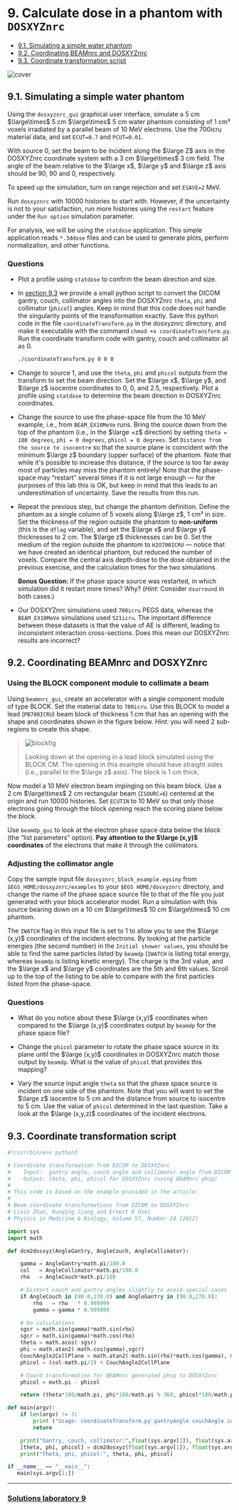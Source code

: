 <!-- # 1. -->
<!-- # 2. -->
<!-- # 3. -->
<!-- # 4. -->
<!-- # 5. -->
<!-- # 6. -->
<!-- # 7. -->
<!-- # 8. -->

# 9. Calculate dose in a phantom with `DOSXYZnrc` <!-- omit in toc -->

- [9.1. Simulating a simple water phantom](#91-simulating-a-simple-water-phantom)
- [9.2. Coordinating BEAMnrc and DOSXYZnrc](#92-coordinating-beamnrc-and-dosxyznrc)
- [9.3. Coordinate transformation script](#93-coordinate-transformation-script)

![cover](assets/cover.png)

## 9.1. Simulating a simple water phantom

Using the `dosxyznrc_gui` graphical user interface, simulate a 5 cm
$\large\times$ 5 cm $\large\times$ 5 cm water phantom consisting of 1 cm³ voxels
irradiated by a parallel beam of 10 MeV electrons. Use the 700icru material
data, and set `ECUT=0.7` and `PCUT=0.01`.

With source 0, set the beam to be incident along the $\large Z$ axis in the
DOSXYZnrc coordinate system with a 3 cm $\large\times$ 3 cm field. The angle of
the beam relative to the $\large x$, $\large y$ and $\large z$ axis should be
90, 90 and 0, respectively.

To speed up the simulation, turn on range rejection and set `ESAVE=2` MeV.

Run `dosxyznrc` with 10000 histories to start with. However, if the uncertainty
is not to your satisfaction, run more histories using the `restart` feature
under the `Run option` simulation parameter.

For analysis, we will be using the `statdose` application. This simple
application reads `*.3ddose` files and can be used to generate plots, perform
normalization, and other functions.

### Questions

- Plot a profile using `statdose` to confirm the beam direction and size.

- In [section 9.3](#93-coordinate-transformation-script) we provide a small
  python script to convert the DICOM gantry, couch, collimator angles into the
  DOSXYZnrc `theta`, `phi` and collimator (`phicol`) angles. Keep in mind that
  this code does not handle the singularity points of the transformation
  exactly. Save this python code in the file `coordinateTransform.py` in the
  dosxyznrc directory, and make it executable with the command `chmod +x
  coordinateTransform.py`. Run the coordinate transform code with gantry, couch
  and collimator all as 0.

  ```bash
  ./coordinateTransform.py 0 0 0
  ```

- Change to source 1, and use the `theta`, `phi` and `phicol` outputs from the
  transform to set the beam direction. Set the $\large x$, $\large y$, and
  $\large z$ isocentre coordinates to 0, 0, and 2.5, respectively. Plot a
  profile using `statdose` to determine the beam direction in DOSXYZnrc
  coordinates.

- Change the source to use the phase-space file from the 10 MeV example, i.e.,
  from `BEAM_EX10MeVe` runs. Bring the source down from the top of the phantom
  (i.e., in the $\large +z$ direction) by setting `theta = 180 degrees`, `phi =
  0 degrees`, `phicol = 0 degrees`.  Set
  `Distance from the source to isocentre` so that the source plane is coincident
  with the minimum $\large z$ boundary (upper surface) of the phantom.  Note that while it's
  possible to increase this distance, if the source is too far away most of
  particles may miss the phantom entirely! 
  Note that the phase-space may “restart” several times if it is
  not large enough — for the purposes of this lab this is OK, but keep in mind
  that this leads to an underestimation of uncertainty. Save the results from
  this run.
- Repeat the previous step, but change the phantom definition. Define the
  phantom as a single column of 5 voxels along $\large z$, 1 cm³ in size. Set
  the thickness of the region outside the phantom to **non-uniform** (this is
  the `dflag` variable), and set the $\large x$ and $\large y$ thicknesses to
  2 cm. The $\large z$ thicknesses can be 0. Set the medium of the region
  outside the phantom to `H2O700ICRU` — notice that we have created an identical
  phantom, but reduced the number of voxels. Compare the central axis depth-dose
  to the dose obtained in the previous exercise, and the calculation times for
  the two simulations.

   **Bonus Question:** If the phase space source was restarted, in which
   simulation did it restart more times?  Why? (*Hint:* Consider `dsurround` in
   both cases.)

- Our DOSXYZnrc simulations used `700icru` PEGS data, whereas the
  `BEAM_EX10MeVe` simulations used `521icru`. The important difference between
  these datasets is that the value of AE is different, leading to inconsistent
  interaction cross-sections. Does this mean our DOSXYZnrc results are
  incorrect?

## 9.2. Coordinating BEAMnrc and DOSXYZnrc

### Using the BLOCK component module to collimate a beam

Using `beamnrc_gui`, create an accelerator with a single component module of
type BLOCK. Set the material data to `700icru`. Use this BLOCK to model a lead
(`PB700ICRU`) beam block of thickness 1 cm that has an opening with the shape
and coordinates shown in the figure below. *Hint:* you will need 2 sub-regions
to create this shape.

> ![blockfig](./assets/block.png)
>
> Looking down at the opening in a lead block simulated using the BLOCK CM. The
> opening in this example should have straight sides (i.e., parallel to the
> $\large z$ axis). The block is 1 cm thick.

Now model a 10 MeV electron beam impinging on this beam block. Use a 2 cm
$\large\times$ 2 cm rectangular beam (`ISOURC=6`) centered at the origin and run
10000 histories. Set `ECUTIN` to 10 MeV so that only those electrons going
through the block opening reach the scoring plane below the block.

Use `beamdp_gui` to look at the electron phase space data below the block (the
“list parameters” option). **Pay attention to the $\large (x,y)$ coordinates**
of the electrons that make it through the collimators.

### Adjusting the collimator angle

Copy the sample input file `dosxyznrc_block_example.egsinp` from
`$EGS_HOME/dosxyznrc/examples` to your `$EGS HOME/dosxyznrc` directory, and
change the name of the phase space source file to that of the file you just
generated with your block accelerator model. Run a simulation with this source
bearing down on a 10 cm $\large\times$ 10 cm $\large\times$ 10 cm phantom.

The `IWATCH` flag in this input file is set to 1 to allow you to see the $\large
(x,y)$ coordinates of the incident electrons. By looking at the particle
energies (the second number) in the `Initial shower values`, you should be able
to find the same particles listed by `beamdp` (`IWATCH` is listing total energy,
whereas `beamdp` is listing kinetic energy). The charge is the 3rd value, and
the $\large x$ and $\large y$ coordinates are the 5th and 6th values. Scroll up
to the top of the listing to be able to compare with the first particles listed
from the phase-space.

### Questions

- What do you notice about these $\large (x,y)$ coordinates when compared to the
  $\large (x,y)$ coordinates output by `beamdp` for the phase space file?

- Change the `phicol` parameter to rotate the phase space source in its plane
  until the $\large (x,y)$ coordinates in DOSXYZnrc match those output by
  `beamdp`. What is the value of `phicol` that provides this mapping?

- Vary the source input angle `theta` so that the phase space source is incident
  on one side of the phantom. Note that you will want to set the $\large z$
  isocentre to 5 cm and the distance from source to isocentre to 5 cm. Use the
  value of `phicol` determined in the last question. Take a look at the $\large
  (x,y,z)$ coordinates of the incident electrons.

## 9.3. Coordinate transformation script

```python
#!/usr/bin/env python3

# Coordinate transformation from DICOM to DOSXYZnrc
#    Input:  gantry angle, couch angle and collimator angle from DICOM
#    Output: theta, phi, phicol for DOSXYZnrc (using BEAMnrc phsp)
#
# This code is based on the example provided in the article:
#
# Beam coordinate transformations from DICOM to DOSXYZnrc
# Lixin Zhan, Runqing Jiang and Ernest K Osei
# Physics in Medicine & Biology, Volume 57, Number 24 (2012)

import sys
import math

def dcm2dosxyz(AngleGantry, AngleCouch, AngleCollimator):

    gamma = AngleGantry*math.pi/180.0
    col   = AngleCollimator*math.pi/180.0
    rho   = AngleCouch*math.pi/180

    # Distort couch and gantry angles slightly to avoid special cases
    if AngleCouch in (90.0,270.0) and AngleGantry in (90.0,270.0):
        rho   = rho   * 0.999999
        gamma = gamma * 0.999999

    # Do calculations
    sgsr = math.sin(gamma)*math.sin(rho)
    sgcr = math.sin(gamma)*math.cos(rho)
    theta = math.acos(-sgsr)
    phi = math.atan2(-math.cos(gamma),sgcr)
    CouchAngle2CollPlane = math.atan2(-math.sin(rho)*math.cos(gamma), math.cos(rho))
    phicol = (col-math.pi/2) + CouchAngle2CollPlane

    # Coord transformation for BEAMnrc generated phsp to DOSXYZnrc
    phicol = math.pi - phicol

    return (theta*180/math.pi, phi*180/math.pi % 360, phicol*180/math.pi % 360)

def main(argv):
    if len(argv) != 3:
        print ("Usage: coordinateTransform.py gantryAngle couchAngle collimatorAngle")
        return

    print("Gantry, couch, collimator:",float(sys.argv[1]), float(sys.argv[2]), float(sys.argv[3]))
    [theta, phi, phicol] = dcm2dosxyz(float(sys.argv[1]), float(sys.argv[2]), float(sys.argv[3]))
    print("Theta, phi, phicol:", theta, phi, phicol)

if __name__ == "__main__":
   main(sys.argv[1:])
```

---

### [Solutions laboratory 9](Lab-09-solutions.md)
